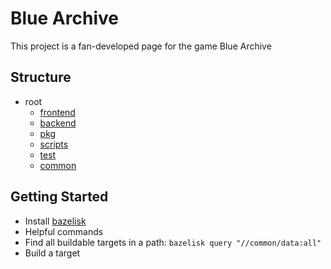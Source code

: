 # Blue Archive

This project is a fan-developed page for the game Blue Archive

## Structure

+ root
  + [frontend](./frontend/README.md)
  + [backend](./backend/README.md)
  + [pkg](./pkg/README.md)
  + [scripts](./scripts/README.md)
  + [test](./test/README.md)
  + [common](./common/README.md)

## Getting Started

+ Install [bazelisk](https://github.com/bazelbuild/bazelisk#installation)
 + Helpful commands
  + Find all buildable targets in a path: `bazelisk query "//common/data:all"`
  + Build a target
